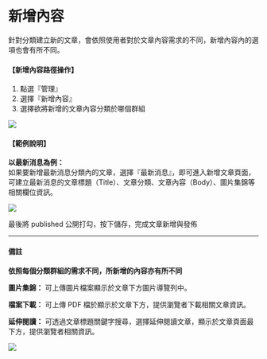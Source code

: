 # 新增內容
針對分類建立新的文章，會依照使用者對於文章內容需求的不同，新增內容內的選項也會有所不同。
#### 【新增內容路徑操作】
1. 點選『管理』
2. 選擇『新增內容』
3. 選擇欲將新增的文章內容分類於哪個群組

![](/_image/manage/content.png)


#### 【範例說明】
**以最新消息為例：**  
如果要新增最新消息分類內的文章，選擇『最新消息』，即可進入新增文章頁面，可建立最新消息的文章標題（Title）、文章分類、文章內容（Body）、圖片集錦等相關欄位資訊。  

![](/_image/manage/content-create.png)
  
最後將 published 公開打勾，按下儲存，完成文章新增與發佈

-------- 
#### 備註
**依照每個分類群組的需求不同，所新增的內容亦有所不同**

**圖片集錦：**
可上傳圖片檔案顯示於文章下方圖片導覽列中。

**檔案下載：**
可上傳 PDF 檔於顯示於文章下方，提供瀏覽者下載相關文章資訊。

**延伸閱讀：**
可透過文章標題關鍵字搜尋，選擇延伸閱讀文章，顯示於文章頁面最下方，提供瀏覽者相關資訊。

![](/_image/manage/content-creat-f.png)
